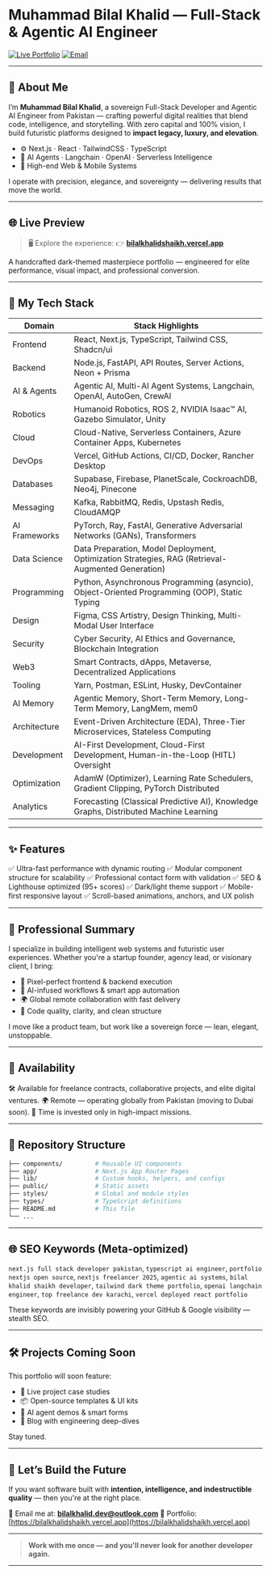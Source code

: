 # Muhammad Bilal Khalid — Full-Stack & Agentic AI Engineer

[![Live Portfolio](https://img.shields.io/badge/View%20Portfolio-%23007ACC?style=for-the-badge\&logo=vercel\&logoColor=white)](https://bilalkhalidshaikh.vercel.app/)
[![Email](https://img.shields.io/badge/Contact%20Me-%23007ACC?style=for-the-badge\&logo=gmail\&logoColor=white)](mailto:bilalkhalid.dev@outlook.com)

---

## 🚀 About Me

I’m **Muhammad Bilal Khalid**, a sovereign Full-Stack Developer and Agentic AI Engineer from Pakistan — crafting powerful digital realities that blend code, intelligence, and storytelling. With zero capital and 100% vision, I build futuristic platforms designed to **impact legacy, luxury, and elevation**.

* ⚙️ Next.js · React · TailwindCSS · TypeScript
* 🤖 AI Agents · Langchain · OpenAI · Serverless Intelligence
* 📱 High-end Web & Mobile Systems

I operate with precision, elegance, and sovereignty — delivering results that move the world.

---

## 🌐 Live Preview

> 🖥️ Explore the experience:
> 👉 [**bilalkhalidshaikh.vercel.app**](https://bilalkhalidshaikh.vercel.app/)

A handcrafted dark-themed masterpiece portfolio — engineered for elite performance, visual impact, and professional conversion.

---

## 🧩 My Tech Stack

| Domain      | Stack Highlights                         |
| ----------- | ---------------------------------------- |
| Frontend    | React, Next.js, TypeScript, Tailwind CSS, Shadcn/ui |
| Backend     | Node.js, FastAPI, API Routes, Server Actions, Neon + Prisma |
| AI & Agents | Agentic AI, Multi-AI Agent Systems, Langchain, OpenAI, AutoGen, CrewAI |
| Robotics    | Humanoid Robotics, ROS 2, NVIDIA Isaac™ AI, Gazebo Simulator, Unity |
| Cloud       | Cloud-Native, Serverless Containers, Azure Container Apps, Kubernetes |
| DevOps      | Vercel, GitHub Actions, CI/CD, Docker, Rancher Desktop |
| Databases   | Supabase, Firebase, PlanetScale, CockroachDB, Neo4j, Pinecone |
| Messaging   | Kafka, RabbitMQ, Redis, Upstash Redis, CloudAMQP |
| AI Frameworks | PyTorch, Ray, FastAI, Generative Adversarial Networks (GANs), Transformers |
| Data Science | Data Preparation, Model Deployment, Optimization Strategies, RAG (Retrieval-Augmented Generation) |
| Programming | Python, Asynchronous Programming (asyncio), Object-Oriented Programming (OOP), Static Typing |
| Design      | Figma, CSS Artistry, Design Thinking, Multi-Modal User Interface |
| Security    | Cyber Security, AI Ethics and Governance, Blockchain Integration |
| Web3        | Smart Contracts, dApps, Metaverse, Decentralized Applications |
| Tooling     | Yarn, Postman, ESLint, Husky, DevContainer |
| AI Memory   | Agentic Memory, Short-Term Memory, Long-Term Memory, LangMem, mem0 |
| Architecture| Event-Driven Architecture (EDA), Three-Tier Microservices, Stateless Computing |
| Development | AI-First Development, Cloud-First Development, Human-in-the-Loop (HITL) Oversight |
| Optimization | AdamW (Optimizer), Learning Rate Schedulers, Gradient Clipping, PyTorch Distributed |
| Analytics   | Forecasting (Classical Predictive AI), Knowledge Graphs, Distributed Machine Learning |


---

## ✨ Features

✅ Ultra-fast performance with dynamic routing
✅ Modular component structure for scalability
✅ Professional contact form with validation
✅ SEO & Lighthouse optimized (95+ scores)
✅ Dark/light theme support
✅ Mobile-first responsive layout
✅ Scroll-based animations, anchors, and UX polish

---

## 💼 Professional Summary

I specialize in building intelligent web systems and futuristic user experiences. Whether you're a startup founder, agency lead, or visionary client, I bring:

* 🎯 Pixel-perfect frontend & backend execution
* 🧠 AI-infused workflows & smart app automation
* 🌍 Global remote collaboration with fast delivery
* 🔐 Code quality, clarity, and clean structure

I move like a product team, but work like a sovereign force — lean, elegant, unstoppable.

---

## 📍 Availability

🛠️ Available for freelance contracts, collaborative projects, and elite digital ventures.
🌍 Remote — operating globally from Pakistan (moving to Dubai soon).
🧠 Time is invested only in high-impact missions.

---

## 📎 Repository Structure

```bash
├── components/         # Reusable UI components
├── app/                # Next.js App Router Pages
├── lib/                # Custom hooks, helpers, and configs
├── public/             # Static assets
├── styles/             # Global and module styles
├── types/              # TypeScript definitions
├── README.md           # This file
└── ...
```

---

## 🌐 SEO Keywords (Meta-optimized)

`next.js full stack developer pakistan`, `typescript ai engineer`, `portfolio nextjs open source`, `nextjs freelancer 2025`, `agentic ai systems`, `bilal khalid shaikh developer`, `tailwind dark theme portfolio`, `openai langchain engineer`, `top freelance dev karachi`, `vercel deployed react portfolio`

These keywords are invisibly powering your GitHub & Google visibility — stealth SEO.

---

## 🛠️ Projects Coming Soon

This portfolio will soon feature:

* 🔧 Live project case studies
* 📦 Open-source templates & UI kits
* 🧬 AI agent demos & smart forms
* 🧠 Blog with engineering deep-dives

Stay tuned.

---

## 🤝 Let’s Build the Future

If you want software built with **intention, intelligence, and indestructible quality** — then you're at the right place.

📧 Email me at: **[bilalkhalid.dev@outlook.com](mailto:bilalkhalid.dev@outlook.com)**
🔗 Portfolio: [https://bilalkhalidshaikh.vercel.app](https://bilalkhalidshaikh.vercel.app)

---

> **Work with me once — and you'll never look for another developer again.**

---